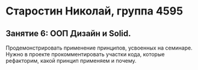 # Старостин Николай, группа 4595
## Занятие 6: ООП Дизайн и Solid.

Продемонстрировать применение принципов, усвоенных на семинаре.
Нужно в проекте прокомментировать участки кода, которые рефакторим, какой принцип применяем и почему.